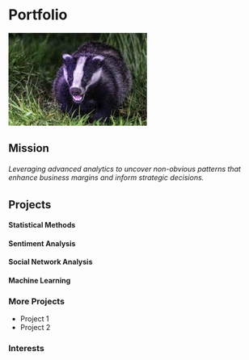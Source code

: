 # Portfolio

![Matt Nelson](images/images.jpg)

## Mission
###### Leveraging advanced analytics to uncover non-obvious patterns that enhance business margins and inform strategic decisions.

## Projects

#### Statistical Methods

#### Sentiment Analysis

#### Social Network Analysis

#### Machine Learning

### More Projects
- Project 1  
- Project 2

### Interests

